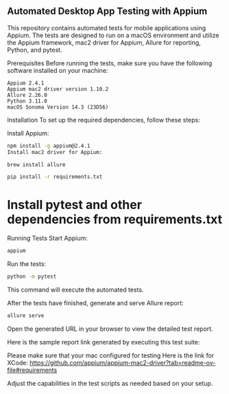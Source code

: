 ## Automated Desktop App Testing with Appium
This repository contains automated tests for mobile applications using Appium. The tests are designed to run on a macOS environment and utilize the Appium framework, mac2 driver for Appium, Allure for reporting, Python, and pytest.

Prerequisites
Before running the tests, make sure you have the following software installed on your machine:
```
Appium 2.4.1
Appium mac2 driver version 1.10.2
Allure 2.26.0
Python 3.11.0
macOS Sonoma Version 14.3 (23D56)
```


Installation
To set up the required dependencies, follow these steps:

Install Appium:


```bash
npm install -g appium@2.4.1
Install mac2 driver for Appium:
```


```bash
brew install allure
```


```bash
pip install -r requirements.txt
```

# Install pytest and other dependencies from requirements.txt

Running Tests
Start Appium:
```bash
appium
```

Run the tests:

```bash
python -m pytest
```

This command will execute the automated tests.

After the tests have finished, generate and serve Allure report:

```bash
allure serve
```

Open the generated URL in your browser to view the detailed test report.

Here is the sample report link generated by executing this test suite: 

Please make sure that your mac configured for testing Here is the link for XCode: https://github.com/appium/appium-mac2-driver?tab=readme-ov-file#requirements

Adjust the capabilities in the test scripts as needed based on your setup.